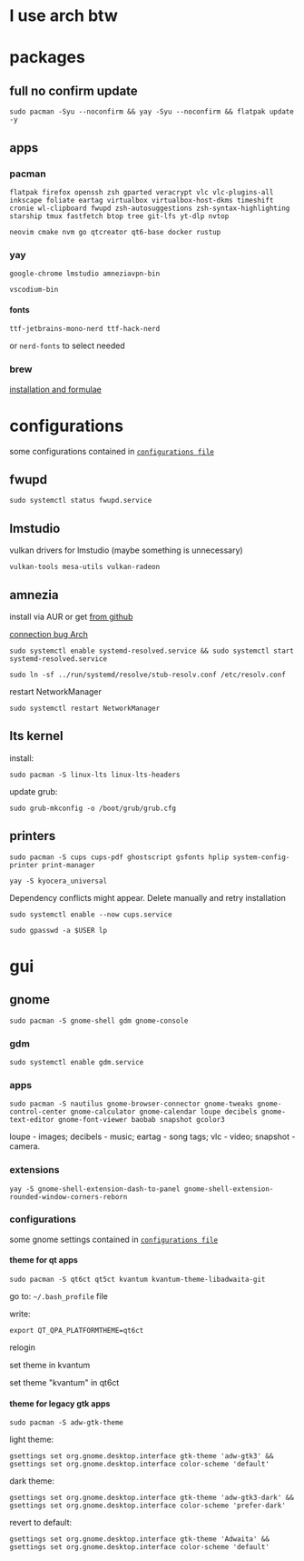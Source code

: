 # I use arch btw

# packages

## full no confirm update
```
sudo pacman -Syu --noconfirm && yay -Syu --noconfirm && flatpak update -y
```

## apps

### pacman
```
flatpak firefox openssh zsh gparted veracrypt vlc vlc-plugins-all inkscape foliate eartag virtualbox virtualbox-host-dkms timeshift cronie wl-clipboard fwupd zsh-autosuggestions zsh-syntax-highlighting starship tmux fastfetch btop tree git-lfs yt-dlp nvtop

neovim cmake nvm go qtcreator qt6-base docker rustup
```

### yay
```
google-chrome lmstudio amneziavpn-bin

vscodium-bin
```

#### fonts
```
ttf-jetbrains-mono-nerd ttf-hack-nerd
```
or `nerd-fonts` to select needed

### brew
[installation and formulae](brew.md)


# configurations

some configurations contained in [`configurations file`](configurations.md)

## fwupd
```
sudo systemctl status fwupd.service
```

## lmstudio
vulkan drivers for lmstudio (maybe something is unnecessary)
```
vulkan-tools mesa-utils vulkan-radeon
```

## amnezia

install via AUR or get [from github](https://github.com/amnezia-vpn/amnezia-client/releases)

[connection bug Arch](https://github.com/amnezia-vpn/amnezia-client/issues/792#issuecomment-2508097498)

```
sudo systemctl enable systemd-resolved.service && sudo systemctl start systemd-resolved.service
```

```
sudo ln -sf ../run/systemd/resolve/stub-resolv.conf /etc/resolv.conf
```

restart NetworkManager
```
sudo systemctl restart NetworkManager
```


## lts kernel
install:
```
sudo pacman -S linux-lts linux-lts-headers
```

update grub:
```
sudo grub-mkconfig -o /boot/grub/grub.cfg
```


## printers

```
sudo pacman -S cups cups-pdf ghostscript gsfonts hplip system-config-printer print-manager
```

```
yay -S kyocera_universal 
```
Dependency conflicts might appear. Delete manually and retry installation

```
sudo systemctl enable --now cups.service
```

```
sudo gpasswd -a $USER lp
```


# gui

## gnome

```
sudo pacman -S gnome-shell gdm gnome-console
```

### gdm
```
sudo systemctl enable gdm.service
```  

### apps

```
sudo pacman -S nautilus gnome-browser-connector gnome-tweaks gnome-control-center gnome-calculator gnome-calendar loupe decibels gnome-text-editor gnome-font-viewer baobab snapshot gcolor3
```

loupe - images;
decibels - music;
eartag - song tags;
vlc - video;
snapshot - camera.

### extensions
```
yay -S gnome-shell-extension-dash-to-panel gnome-shell-extension-rounded-window-corners-reborn
```

### configurations
some gnome settings contained in [`configurations file`](configurations.md)


#### theme for qt apps
```
sudo pacman -S qt6ct qt5ct kvantum kvantum-theme-libadwaita-git
```

go to: `~/.bash_profile` file

write:
```
export QT_QPA_PLATFORMTHEME=qt6ct
```

relogin

set theme in kvantum

set theme "kvantum" in qt6ct

#### theme for legacy gtk apps
```
sudo pacman -S adw-gtk-theme
```

light theme:
```
gsettings set org.gnome.desktop.interface gtk-theme 'adw-gtk3' && gsettings set org.gnome.desktop.interface color-scheme 'default'
```

dark theme:
```
gsettings set org.gnome.desktop.interface gtk-theme 'adw-gtk3-dark' && gsettings set org.gnome.desktop.interface color-scheme 'prefer-dark'
```

revert to default:
```
gsettings set org.gnome.desktop.interface gtk-theme 'Adwaita' && gsettings set org.gnome.desktop.interface color-scheme 'default'
```